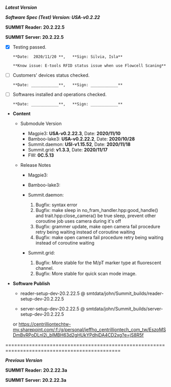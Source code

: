 




***Latest Version***

***Software Spec (Test) Version: USA-v0.2.22***

**SUMMIT Reader: 20.2.22.5**

**SUMMIT Server: 20.2.22.5**

* [X] Testing passed.

      **Date:  2020/11/20 **,   **Sign: Silvia, Isla**

      **Know issue: E-tools RFID status issue when use Flowcell Scaning**

* [ ] Customers' devices status checked.

      **Date: ____________**,   **Sign: ____________**

* [ ] Softwares installed and operations checked.

      **Date: ____________**,   **Sign: ____________**

*  **Content**  
    *  Submodule Version  
        *  Magpie3: **USA-v0.2.22.3**,          Date: **2020/11/10**  
        *  Bamboo-lake3: **USA-v0.2.22.2**,          Date: **2020/10/28**  
        *  Summit.daemon: **USI-v1.15.52**,          Date: **2020/11/18**  
        *  Summit.grid: **v1.3.3**,          Date: **2020/11/17**  
        *  FW: **0C.5.13**

    *  Release Notes  
        *  Magpie3:
  
        *  Bamboo-lake3:
  
        *  Summit.daemon:  
            1. Bugfix: syntax error  
            2. Bugfix: make sleep in no_fram_handler.hpp:good_handle() and trait.hpp:close_camera() be true sleep, prevent other coroutine job uses camera during it's off  
            3. Bugfix: grammer update, make open camera fail procedure retry being waiting instead of coroutine waiting  
            4. Bugfix: make open camera fail procedure retry being waiting instead of coroutine waiting
  
        *  Summit.grid:  
            1. Bugfix: More stable for the M/pT marker type at fluorescent channel.  
            2. Bugfix: More stable for quick scan mode image.
  
* **Software Publish** 

    * reader-setup-dev-20.2.22.5 @ smtdata/john/Summit_builds/reader-setup-dev-20.2.22.5

    * server-setup-dev-20.2.22.5 @ smtdata/john/Summit_builds/server-setup-dev-20.2.22.5

    or https://centrilliontechtw-my.sharepoint.com/:f:/g/personal/jeffho_centrilliontech_com_tw/EszoMSDmBvRPoDLnl2i_blMBH63d2gHUkYPdhjDA4CD2xg?e=jS8R5f

=============================================================================================

***Previous Version***

**SUMMIT Reader: 20.2.22.3a**

**SUMMIT Server: 20.2.22.3a**
